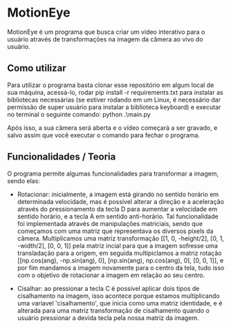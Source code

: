 # MotionEye
MotionEye é um programa que busca criar um vídeo interativo para o usuário através de transformações na imagem da câmera ao vivo do usuário.

## Como utilizar
Para utilizar o programa basta clonar esse repositório em algum local de sua máquina, acessá-lo, rodar pip install -r requirements.txt para instalar as bibliotecas necessárias (se estiver rodando em um Linux, é necessário dar permissão de super usuário para instalar a biblioteca keyboard) e executar no terminal o seguinte comando: python .\main.py

Após isso, a sua câmera será aberta e o vídeo começará a ser gravado, e salvo assim que você executar o comando para fechar o programa.

## Funcionalidades / Teoria
O programa permite algumas funcionalidades para transformar a imagem, sendo elas:

- Rotacionar: inicialmente, a imagem está girando no sentido horário em determinada velocidade, mas é possível alterar a direção e a aceleração através do pressionamento da tecla D para aumentar a velocidade em sentido horário, e a tecla A em sentido anti-horário.
Tal funcionalidade foi implementada através de manipulações matriciais, sendo que começamos com uma matriz que representava os diversos pixels da câmera. Multiplicamos uma matriz transformação [[1, 0, -height/2], [0, 1, -width/2], [0, 0, 1]] pela matriz incial para que a imagem sofresse uma transladação para a origem, em seguida multipiclamos a matriz rotação [[np.cos(ang), -np.sin(ang), 0], [np.sin(ang), np.cos(ang), 0], [0, 0, 1]], e por fim mandamos a imagem novamente para o centro da tela, tudo isso com o objetivo de rotacionar a imagem em relação ao seu centro.

- Cisalhar: ao pressionar a tecla C é possível aplicar dois tipos de cisalhamento na imagem, isso acontece porque estamos multiplicando uma variavel 'cisalhamento', que inicia como uma matriz identidade, e é alterada para uma matriz transformação de cisalhamento quando o usuário pressionar a devida tecla pela nossa matriz da imagem.
